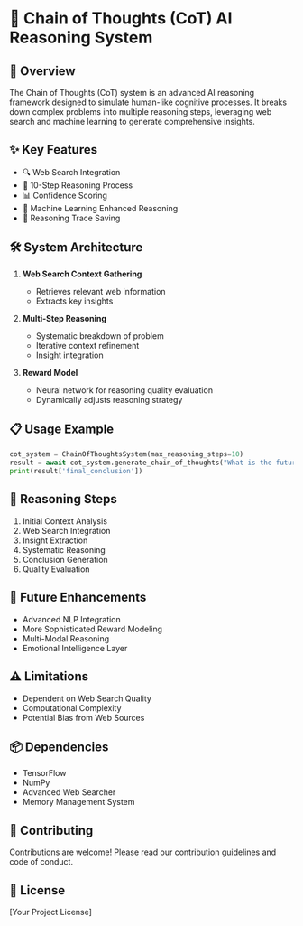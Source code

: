 # 🧠 Chain of Thoughts (CoT) AI Reasoning System

## 🚀 Overview
The Chain of Thoughts (CoT) system is an advanced AI reasoning framework designed to simulate human-like cognitive processes. It breaks down complex problems into multiple reasoning steps, leveraging web search and machine learning to generate comprehensive insights.

## ✨ Key Features
- 🔍 Web Search Integration
- 🤖 10-Step Reasoning Process
- 📊 Confidence Scoring
- 🧠 Machine Learning Enhanced Reasoning
- 💾 Reasoning Trace Saving

## 🛠️ System Architecture
1. **Web Search Context Gathering**
   - Retrieves relevant web information
   - Extracts key insights

2. **Multi-Step Reasoning**
   - Systematic breakdown of problem
   - Iterative context refinement
   - Insight integration

3. **Reward Model**
   - Neural network for reasoning quality evaluation
   - Dynamically adjusts reasoning strategy

## 📋 Usage Example
```python
cot_system = ChainOfThoughtsSystem(max_reasoning_steps=10)
result = await cot_system.generate_chain_of_thoughts("What is the future of AI?")
print(result['final_conclusion'])
```

## 🔬 Reasoning Steps
1. Initial Context Analysis
2. Web Search Integration
3. Insight Extraction
4. Systematic Reasoning
5. Conclusion Generation
6. Quality Evaluation

## 🚧 Future Enhancements
- Advanced NLP Integration
- More Sophisticated Reward Modeling
- Multi-Modal Reasoning
- Emotional Intelligence Layer

## ⚠️ Limitations
- Dependent on Web Search Quality
- Computational Complexity
- Potential Bias from Web Sources

## 📦 Dependencies
- TensorFlow
- NumPy
- Advanced Web Searcher
- Memory Management System

## 🤝 Contributing
Contributions are welcome! Please read our contribution guidelines and code of conduct.

## 📄 License
[Your Project License]
